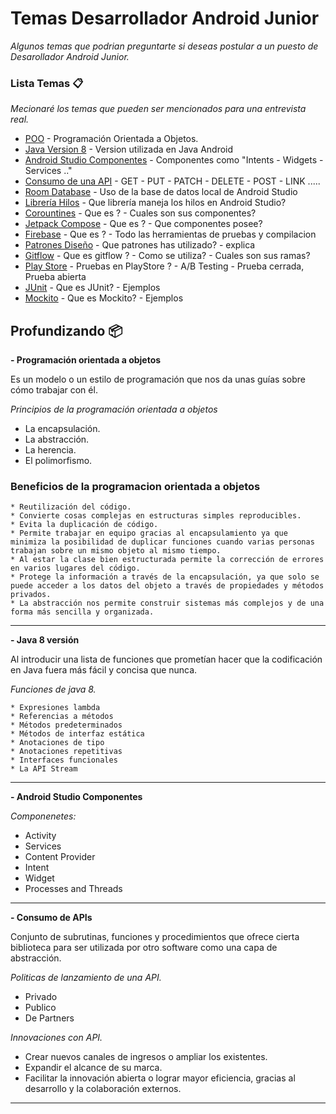 # Temas Desarrollador Android Junior

_Algunos temas que podrian preguntarte si deseas postular a un puesto de Desarollador Android Junior._

### Lista Temas 📋

_Mecionaré los temas que pueden ser mencionados para una entrevista real._

* [POO](https://profile.es/blog/que-es-la-programacion-orientada-a-objetos/) - Programación Orientada a Objetos.
* [Java Version 8](https://code.tutsplus.com/es/tutorials/java-8-for-android-cleaner-code-with-lambda-expressions--cms-29661) - Version utilizada en Java Android
* [Android Studio Componentes](https://desarrolloweb.com/articulos/6-componentes-basicos-android.html) - Componentes como "Intents - Widgets - Services .."
* [Consumo de una API](https://coderslink.com/talento/blog/como-consumir-una-api-desde-una-aplicacion-android/) - GET - PUT - PATCH - DELETE - POST - LINK .....
* [Room Database](https://developer.android.com/training/data-storage/room?hl=es-419) - Uso de la base de datos local de Android Studio
* [Librería Hilos](https://code.tutsplus.com/es/tutorials/rxjava-for-android-apps-introducing-rxbinding-and-rxlifecycle--cms-28565) - Que librería maneja los hilos en Android Studio?
* [Corountines](https://developer.android.com/topic/libraries/architecture/coroutines?hl=es-419) - Que es ? - Cuales son sus componentes?
* [Jetpack Compose](https://developer.android.com/jetpack/compose?hl=es-419) - Que es ? - Que componentes posee?
* [Firebase](https://www.iebschool.com/blog/firebase-que-es-para-que-sirve-la-plataforma-desarroladores-google-seo-sem/) - Que es ? - Todo las herramientas de pruebas y compilacion
* [Patrones Diseño](https://developer.android.com/training/data-storage/room?hl=es-419) - Que patrones has utilizado? - explica
* [Gitflow](https://developer.android.com/training/data-storage/room?hl=es-419) - Que es gitflow ? - Como se utiliza? - Cuales son sus ramas?
* [Play Store](https://play.google.com/store/games?hl=es) - Pruebas en PlayStore ? - A/B Testing - Prueba cerrada, Prueba abierta
* [JUnit](https://developer.android.com/training/testing/local-tests) - Que es JUnit? - Ejemplos
* [Mockito](https://funcionaenmimaquina.com/aprende-a-crear-pruebas-unitarias-con-junit-y-mockito-en-15-minutos/) - Que es Mockito? - Ejemplos

## Profundizando 📦

**- Programación orientada a objetos**

Es un modelo o un estilo de programación que nos da unas guías sobre cómo trabajar con él.

_Principios de la programación orientada a objetos_

* La encapsulación.
* La abstracción.
* La herencia.
* El polimorfismo.

### Beneficios de la programacion orientada a objetos

```
* Reutilización del código.
* Convierte cosas complejas en estructuras simples reproducibles.
* Evita la duplicación de código.
* Permite trabajar en equipo gracias al encapsulamiento ya que minimiza la posibilidad de duplicar funciones cuando varias personas trabajan sobre un mismo objeto al mismo tiempo.
* Al estar la clase bien estructurada permite la corrección de errores en varios lugares del código.
* Protege la información a través de la encapsulación, ya que solo se puede acceder a los datos del objeto a través de propiedades y métodos privados.
* La abstracción nos permite construir sistemas más complejos y de una forma más sencilla y organizada.
```

---

**- Java 8 versión**

Al introducir una lista de funciones que prometían hacer que la codificación en Java fuera más fácil y concisa que nunca.

_Funciones de java 8._

```
* Expresiones lambda
* Referencias a métodos
* Métodos predeterminados
* Métodos de interfaz estática
* Anotaciones de tipo
* Anotaciones repetitivas
* Interfaces funcionales
* La API Stream
```

---

**- Android Studio Componentes**

_Componenetes:_

* Activity
* Services
* Content Provider
* Intent
* Widget
* Processes and Threads

---

**- Consumo de APIs**

Conjunto de subrutinas, funciones y procedimientos que ofrece cierta biblioteca para ser utilizada por otro software como una capa de abstracción.

_Politicas de lanzamiento de una API._

* Privado
* Publico
* De Partners


_Innovaciones con API._

* Crear nuevos canales de ingresos o ampliar los existentes.
* Expandir el alcance de su marca.
* Facilitar la innovación abierta o lograr mayor eficiencia, gracias al desarrollo y la colaboración externos.

---

